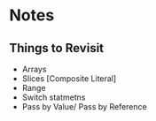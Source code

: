 # Notes

## Things to Revisit
- Arrays
- Slices [Composite Literal]
- Range 
- Switch statmetns
- Pass by Value/ Pass by Reference